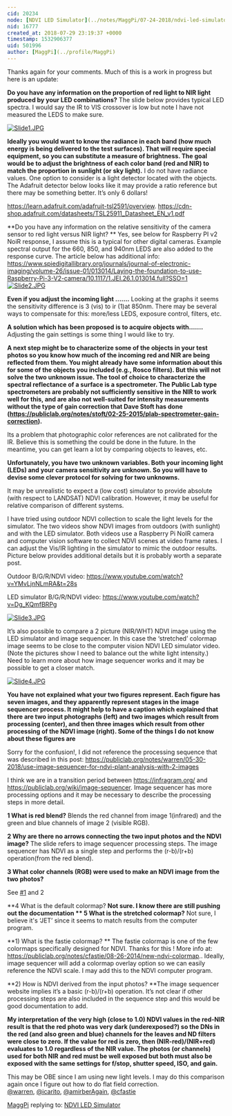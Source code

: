 ```yaml
---
cid: 20234
node: [NDVI LED Simulator](../notes/MaggPi/07-24-2018/ndvi-led-simulator)
nid: 16777
created_at: 2018-07-29 23:19:37 +0000
timestamp: 1532906377
uid: 501996
author: [MaggPi](../profile/MaggPi)
---
```



Thanks again for your comments.  Much of this is a work in progress but here is an update:  

**Do you have any information on the proportion of red light to NIR light produced by your LED combinations?**
The slide below provides typical LED spectra.   I would say the IR to VIS crossover is low but note I have not measured the LEDS to make sure. 

[![Slide1.JPG](/i/25956)](/i/25956)








**Ideally you would want to know the radiance in each band (how much energy is being delivered to the test surfaces). That will require special equipment, so you can substitute a measure of brightness. The goal would be to adjust the brightness of each color band (red and NIR) to match the proportion in sunlight (or sky light).**
I do not have radiance values.  One option to consider is a light detector located with the objects.   The Adafruit  detector below looks like it may provide a ratio reference but there may be something better.   It’s only 6 dollars!

https://learn.adafruit.com/adafruit-tsl2591/overview. 
https://cdn-shop.adafruit.com/datasheets/TSL25911_Datasheet_EN_v1.pdf

**Do you have any information on the relative sensitivity of the camera sensor to red light versus NIR light? **
Yes,  see below for Raspberry PI v2 NoiR response, I assume this is a typical for other digital cameras.  Example spectral output for the  660, 850, and 940nm LEDS are also  added to the response  curve. 
 The article below has additional info:  
https://www.spiedigitallibrary.org/journals/journal-of-electronic-imaging/volume-26/issue-01/013014/Laying-the-foundation-to-use-Raspberry-Pi-3-V2-camera/10.1117/1.JEI.26.1.013014.full?SSO=1
[![Slide2.JPG](/i/25957)](/i/25957)


**Even if you adjust the incoming light …….**
Looking at the graphs it seems the sensitivity difference is 3 (vis) to ir (1)at 850nm.  There may be several ways to compensate  for this: more/less LEDS, exposure control, filters, etc.  


**A solution which has been proposed is to acquire objects with…….**
Adjusting the gain settings is some thing I would like to try.


**A next step might be to characterize some of the objects in your test photos so you know how much of the incoming red and NIR are being reflected from them. You might already have some information about this for some of the objects you included (e.g., Rosco filters). But this will not solve the two unknown issue. The tool of choice to characterize the spectral reflectance of a surface is a spectrometer. The Public Lab type spectrometers are probably not sufficiently sensitive in the NIR to work well for this, and are also not well-suited for intensity measurements without the type of gain correction that Dave Stoft has done (https://publiclab.org/notes/stoft/02-25-2015/plab-spectrometer-gain-correction).**

Its a problem that  photographic color references are not calibrated for the IR.  Believe this is something the could be done in the future.  In the meantime, you can get learn a lot by comparing objects to leaves, etc.   

**Unfortunately, you have two unknown variables. Both your incoming light (LEDs) and your camera sensitivity are unknown. So you will have to devise some clever protocol for solving for two unknowns.**

It may be unrealistic to expect a (low cost) simulator to provide absolute (with respect to LANDSAT) NDVI calibration.   However, it may be useful for  relative comparison of different systems.   

 I have tried using outdoor NDVI collection to scale the light levels for the simulator.  The two videos show NDVI images from  outdoors (with sunlight) and with the LED simulator.  Both videos use a Raspberry Pi NoIR camera and computer vision software to collect  NDVI  scenes at video frame rates.  I  can adjust the Vis/IR lighting in the simulator to mimic the outdoor results.   Picture below provides additional details but it is probably worth a separate post. 

Outdoor B/G/R/NDVI video:
 https://www.youtube.com/watch?v=YMvLjnNLmRA&t=28s

LED simulator B/G/R/NDVI video:
https://www.youtube.com/watch?v=Dg_KQmfBRPg





[![Slide3.JPG](/i/25961)](/i/25961)



It’s also possible to compare a 2 picture (NIR/WHT) NDVI image using  the LED simulator and image sequencer.  In this case the  ‘stretched’ colormap image seems to be close to the computer vision NDVI LED simulator video.   (Note the pictures show I need to balance out the white light intensity.)  Need to learn  more about how image sequencer works and it may be possible  to get a closer match.   




[![Slide4.JPG](/i/25959)](/i/25959)


**You have not explained what your two figures represent. Each figure has seven images, and they apparently represent stages in the image sequencer process. It might help to have a caption which explained that there are two input photographs (left) and two images which result from processing (center), and then three images which result from other processing of the NDVI image (right). Some of the things I do not know about these figures are**

Sorry for the confusion!, I did not reference the processing sequence that was described in  this post: 
https://publiclab.org/notes/warren/05-30-2018/use-image-sequencer-for-ndvi-plant-analysis-with-2-images

I think we are in a transition period between https://infragram.org/ and https://publiclab.org/wiki/image-sequencer.  Image sequencer has more processing options and it may be necessary to describe the processing steps in more detail.  


**1 What is red blend?**
Blends the red channel from image 1(infrared)  and the green and blue channels of image 2 (visible RGB). 


**2 Why are there no arrows connecting the two input photos and the NDVI image?**
The slide refers to image sequencer processing steps. The image sequencer has NDVI as a single step and performs the (r-b)/(r+b) operation(from the red blend).



**3 What color channels (RGB) were used to make an NDVI image from the two photos?**

See [#1](/n/1) and 2



**4 What is the default colormap? **Not sure. I know there are still pushing out the documentation
**
5 What is the stretched colormap?** Not sure,  I believe it's ‘JET’ since it seems to match results from the computer program.


**1) What is the fastie colormap? ** The  fastie colormap is one of the few colormaps specifically designed for NDVI.   Thanks for this !  More info at: 
https://publiclab.org/notes/cfastie/08-26-2014/new-ndvi-colormap..  Ideally, image sequencer will add a  colormap overlay option so we can easily reference the NDVI scale.    I may add this to the NDVI computer program.

**2) How is NDVI derived from the input photos?  **The image sequencer website implies it’s a basic 
(r-b)/(r+b) operation.  It’s not clear if other processing steps are also included in the sequence step  and this would be good documentation to add.   


**My interpretation of the very high (close to 1.0) NDVI values in the red-NIR result is that the red photo was very dark (underexposed?) so the DNs in the red (and also green and blue) channels for the leaves and ND filters were close to zero. If the value for red is zero, then (NIR-red)/(NIR+red) evaluates to 1.0 regardless of the NIR value. The photos (or channels) used for both NIR and red must be well exposed but both must also be exposed with the same settings for f/stop, shutter speed, ISO, and gain.**

This may be OBE since I am using new light levels.   I may do this comparison again once I figure out how to do flat field correction.  
[@warren](/profile/warren), [@icarito](/profile/icarito), [@amirberAgain](/profile/amirberAgain), [@cfastie](/profile/cfastie) 








[MaggPi](../profile/MaggPi) replying to: [NDVI LED Simulator](../notes/MaggPi/07-24-2018/ndvi-led-simulator)

